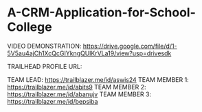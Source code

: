 # A-CRM-Application-for-School-College


VIDEO DEMONSTRATION: https://drive.google.com/file/d/1-5V5au4ajCh1XcQcGIYkngQUlKrVLa19/view?usp=drivesdk


TRAILHEAD PROFILE URL:

TEAM LEAD: https://trailblazer.me/id/aswis24
TEAM MEMBER 1: https://trailblazer.me/id/abits9
TEAM MEMBER 2: https://trailblazer.me/id/abanujv
TEAM MEMBER 3: https://trailblazer.me/id/bepsiba
